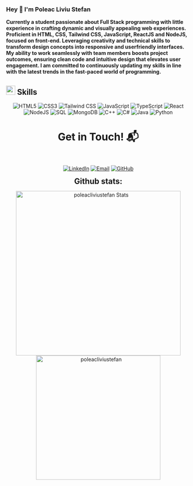 ### Hey 👋 I'm Poleac Liviu Stefan


<p >
	<b >
				Currently a student passionate about Full Stack
				programming with little experience in crafting 
				dynamic and visually appealing web experiences.
				Proficient in HTML, CSS, Tailwind CSS, JavaScript,
				ReactJS and NodeJS, focused on front-end.
				Leveraging creativity and technical skills 
				to transform design concepts into responsive and 
				userfriendly interfaces. 
				My ability to work seamlessly with team members 
				boosts project outcomes, ensuring clean code and 
				intuitive design that elevates user engagement. 
				I am committed to continuously updating my skills 
				in line with the latest trends in the fast-paced world 
				of programming.
		</b>
</p>

## <img src="https://media2.giphy.com/media/QssGEmpkyEOhBCb7e1/giphy.gif?cid=ecf05e47a0n3gi1bfqntqmob8g9aid1oyj2wr3ds3mg700bl&rid=giphy.gif" width ="25"><b> Skills</b>

<p align="center">
  <img src="https://skillicons.dev/icons?i=html" alt="HTML5" />
  <img src="https://skillicons.dev/icons?i=css" alt="CSS3" />
  <img src="https://skillicons.dev/icons?i=tailwindcss" alt="Tailwind CSS" />
  <img src="https://skillicons.dev/icons?i=javascript" alt="JavaScript" />
  <img src="https://skillicons.dev/icons?i=typescript" alt="TypeScript" />
  <img src="https://skillicons.dev/icons?i=react" alt="React" />
  <img src="https://skillicons.dev/icons?i=nodejs" alt="NodeJS" />
  <img src="https://skillicons.dev/icons?i=mysql" alt="SQL" />
  <img src="https://skillicons.dev/icons?i=mongodb" alt="MongoDB" />
  <img src="https://skillicons.dev/icons?i=cpp" alt="C++" />
  <img src="https://skillicons.dev/icons?i=cs" alt="C#" /> <!-- Note the correction for C# -->
  <img src="https://skillicons.dev/icons?i=java" alt="Java" />
  <img src="https://skillicons.dev/icons?i=python" alt="Python" />
</p>
<h1 align="center">Get in Touch! 📬</h1>
<Br>
<p align="center">
  <a href="https://www.linkedin.com/in/poleac-liviu-stefan/" target="_blank"><img src="https://img.shields.io/badge/Poleac Liviu Stefan-0077B5?style=for-the-badge&logo=linkedin&logoColor=white" alt="LinkedIn"/></a>
  <a href="mailto:stefan.liviu286@gmail.com" target="_blank"><img src="https://img.shields.io/badge/stefan.liviu286@gmail.com-D14836?style=for-the-badge&logo=gmail&logoColor=white" alt="Email"/></a>
  <a href="https://www.github.com/PoleacLiviuStefan" target="_blank"><img src="https://img.shields.io/badge/PoleacLiviuStefan-100000?style=for-the-badge&logo=github&logoColor=white" alt="GitHub"/></a>
</p>


<div align="center">
<h2 align="center" style="margin: 5px 10px;">Github stats:</h2> 

<p align = "center">
    <img src="https://github-readme-stats.vercel.app/api?username=poleacliviustefan&count_private=true&show_icons=true&theme=dark&line" alt="poleacliviustefan Stats" width="450"/> 
<img src="https://github-readme-stats.vercel.app/api/top-langs/?username=poleacliviustefan&theme=dark&layout=compact" alt="poleacliviustefan" width="340" /></p>
</div>
